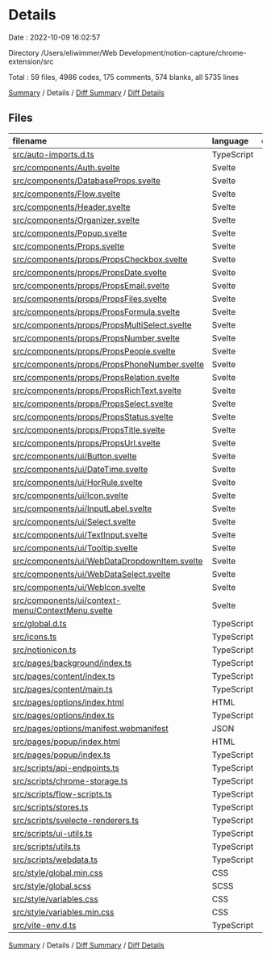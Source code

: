 # Details

Date : 2022-10-09 16:02:57

Directory /Users/eliwimmer/Web Development/notion-capture/chrome-extension/src

Total : 59 files,  4986 codes, 175 comments, 574 blanks, all 5735 lines

[Summary](results.md) / Details / [Diff Summary](diff.md) / [Diff Details](diff-details.md)

## Files
| filename | language | code | comment | blank | total |
| :--- | :--- | ---: | ---: | ---: | ---: |
| [src/auto-imports.d.ts](/src/auto-imports.d.ts) | TypeScript | 4 | 1 | 1 | 6 |
| [src/components/Auth.svelte](/src/components/Auth.svelte) | Svelte | 48 | 0 | 6 | 54 |
| [src/components/DatabaseProps.svelte](/src/components/DatabaseProps.svelte) | Svelte | 125 | 0 | 18 | 143 |
| [src/components/Flow.svelte](/src/components/Flow.svelte) | Svelte | 500 | 0 | 26 | 526 |
| [src/components/Header.svelte](/src/components/Header.svelte) | Svelte | 51 | 0 | 5 | 56 |
| [src/components/Organizer.svelte](/src/components/Organizer.svelte) | Svelte | 361 | 6 | 30 | 397 |
| [src/components/Popup.svelte](/src/components/Popup.svelte) | Svelte | 111 | 0 | 15 | 126 |
| [src/components/Props.svelte](/src/components/Props.svelte) | Svelte | 137 | 0 | 18 | 155 |
| [src/components/props/PropsCheckbox.svelte](/src/components/props/PropsCheckbox.svelte) | Svelte | 19 | 0 | 3 | 22 |
| [src/components/props/PropsDate.svelte](/src/components/props/PropsDate.svelte) | Svelte | 10 | 0 | 1 | 11 |
| [src/components/props/PropsEmail.svelte](/src/components/props/PropsEmail.svelte) | Svelte | 10 | 0 | 1 | 11 |
| [src/components/props/PropsFiles.svelte](/src/components/props/PropsFiles.svelte) | Svelte | 10 | 0 | 1 | 11 |
| [src/components/props/PropsFormula.svelte](/src/components/props/PropsFormula.svelte) | Svelte | 10 | 0 | 1 | 11 |
| [src/components/props/PropsMultiSelect.svelte](/src/components/props/PropsMultiSelect.svelte) | Svelte | 50 | 0 | 6 | 56 |
| [src/components/props/PropsNumber.svelte](/src/components/props/PropsNumber.svelte) | Svelte | 10 | 0 | 1 | 11 |
| [src/components/props/PropsPeople.svelte](/src/components/props/PropsPeople.svelte) | Svelte | 15 | 0 | 1 | 16 |
| [src/components/props/PropsPhoneNumber.svelte](/src/components/props/PropsPhoneNumber.svelte) | Svelte | 10 | 0 | 1 | 11 |
| [src/components/props/PropsRelation.svelte](/src/components/props/PropsRelation.svelte) | Svelte | 0 | 0 | 1 | 1 |
| [src/components/props/PropsRichText.svelte](/src/components/props/PropsRichText.svelte) | Svelte | 10 | 0 | 1 | 11 |
| [src/components/props/PropsSelect.svelte](/src/components/props/PropsSelect.svelte) | Svelte | 53 | 0 | 6 | 59 |
| [src/components/props/PropsStatus.svelte](/src/components/props/PropsStatus.svelte) | Svelte | 13 | 0 | 4 | 17 |
| [src/components/props/PropsTitle.svelte](/src/components/props/PropsTitle.svelte) | Svelte | 40 | 0 | 7 | 47 |
| [src/components/props/PropsUrl.svelte](/src/components/props/PropsUrl.svelte) | Svelte | 10 | 0 | 1 | 11 |
| [src/components/ui/Button.svelte](/src/components/ui/Button.svelte) | Svelte | 183 | 0 | 13 | 196 |
| [src/components/ui/DateTime.svelte](/src/components/ui/DateTime.svelte) | Svelte | 182 | 0 | 9 | 191 |
| [src/components/ui/HorRule.svelte](/src/components/ui/HorRule.svelte) | Svelte | 17 | 0 | 6 | 23 |
| [src/components/ui/Icon.svelte](/src/components/ui/Icon.svelte) | Svelte | 85 | 0 | 8 | 93 |
| [src/components/ui/InputLabel.svelte](/src/components/ui/InputLabel.svelte) | Svelte | 32 | 0 | 4 | 36 |
| [src/components/ui/Select.svelte](/src/components/ui/Select.svelte) | Svelte | 44 | 0 | 7 | 51 |
| [src/components/ui/TextInput.svelte](/src/components/ui/TextInput.svelte) | Svelte | 197 | 0 | 11 | 208 |
| [src/components/ui/Tooltip.svelte](/src/components/ui/Tooltip.svelte) | Svelte | 130 | 0 | 8 | 138 |
| [src/components/ui/WebDataDropdownItem.svelte](/src/components/ui/WebDataDropdownItem.svelte) | Svelte | 124 | 0 | 12 | 136 |
| [src/components/ui/WebDataSelect.svelte](/src/components/ui/WebDataSelect.svelte) | Svelte | 204 | 0 | 33 | 237 |
| [src/components/ui/WebIcon.svelte](/src/components/ui/WebIcon.svelte) | Svelte | 98 | 0 | 6 | 104 |
| [src/components/ui/context-menu/ContextMenu.svelte](/src/components/ui/context-menu/ContextMenu.svelte) | Svelte | 87 | 21 | 9 | 117 |
| [src/global.d.ts](/src/global.d.ts) | TypeScript | 111 | 6 | 18 | 135 |
| [src/icons.ts](/src/icons.ts) | TypeScript | 48 | 0 | 3 | 51 |
| [src/notionicon.ts](/src/notionicon.ts) | TypeScript | 633 | 0 | 0 | 633 |
| [src/pages/background/index.ts](/src/pages/background/index.ts) | TypeScript | 22 | 39 | 14 | 75 |
| [src/pages/content/index.ts](/src/pages/content/index.ts) | TypeScript | 46 | 20 | 20 | 86 |
| [src/pages/content/main.ts](/src/pages/content/main.ts) | TypeScript | 3 | 0 | 0 | 3 |
| [src/pages/options/index.html](/src/pages/options/index.html) | HTML | 39 | 0 | 6 | 45 |
| [src/pages/options/index.ts](/src/pages/options/index.ts) | TypeScript | 7 | 0 | 3 | 10 |
| [src/pages/options/manifest.webmanifest](/src/pages/options/manifest.webmanifest) | JSON | 3 | 0 | 0 | 3 |
| [src/pages/popup/index.html](/src/pages/popup/index.html) | HTML | 42 | 0 | 8 | 50 |
| [src/pages/popup/index.ts](/src/pages/popup/index.ts) | TypeScript | 51 | 3 | 19 | 73 |
| [src/scripts/api-endpoints.ts](/src/scripts/api-endpoints.ts) | TypeScript | 113 | 2 | 11 | 126 |
| [src/scripts/chrome-storage.ts](/src/scripts/chrome-storage.ts) | TypeScript | 51 | 15 | 10 | 76 |
| [src/scripts/flow-scripts.ts](/src/scripts/flow-scripts.ts) | TypeScript | 2 | 0 | 3 | 5 |
| [src/scripts/stores.ts](/src/scripts/stores.ts) | TypeScript | 24 | 0 | 5 | 29 |
| [src/scripts/svelecte-renderers.ts](/src/scripts/svelecte-renderers.ts) | TypeScript | 112 | 0 | 17 | 129 |
| [src/scripts/ui-utils.ts](/src/scripts/ui-utils.ts) | TypeScript | 71 | 2 | 12 | 85 |
| [src/scripts/utils.ts](/src/scripts/utils.ts) | TypeScript | 4 | 0 | 0 | 4 |
| [src/scripts/webdata.ts](/src/scripts/webdata.ts) | TypeScript | 286 | 35 | 50 | 371 |
| [src/style/global.min.css](/src/style/global.min.css) | CSS | 1 | 0 | 1 | 2 |
| [src/style/global.scss](/src/style/global.scss) | SCSS | 256 | 23 | 68 | 347 |
| [src/style/variables.css](/src/style/variables.css) | CSS | 70 | 0 | 23 | 93 |
| [src/style/variables.min.css](/src/style/variables.min.css) | CSS | 1 | 0 | 1 | 2 |
| [src/vite-env.d.ts](/src/vite-env.d.ts) | TypeScript | 0 | 2 | 1 | 3 |

[Summary](results.md) / Details / [Diff Summary](diff.md) / [Diff Details](diff-details.md)